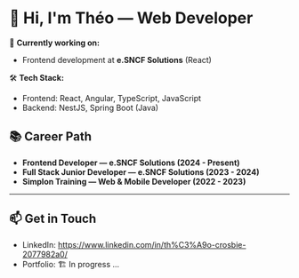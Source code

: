 # 👋 Hi, I'm Théo — Web Developer 

🎯 **Currently working on:**
- Frontend development at **e.SNCF Solutions** (React)

🛠️ **Tech Stack:**
- Frontend: React, Angular, TypeScript, JavaScript
- Backend: NestJS, Spring Boot (Java)

## 📚 Career Path
- **Frontend Developer — e.SNCF Solutions (2024 - Present)**
- **Full Stack Junior Developer — e.SNCF Solutions (2023 - 2024)**
- **Simplon Training — Web & Mobile Developer (2022 - 2023)**

---

## 📫 Get in Touch
- LinkedIn: https://www.linkedin.com/in/th%C3%A9o-crosbie-2077982a0/
- Portfolio: 🏗️ In progress ...
